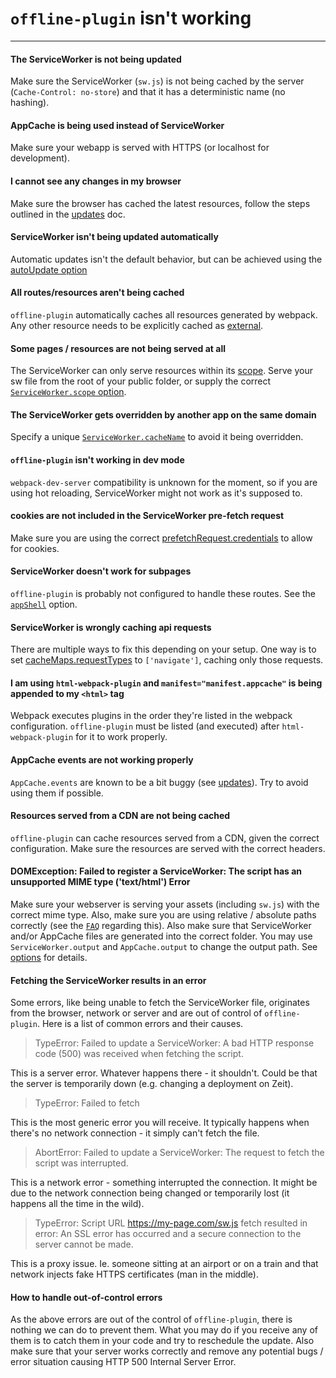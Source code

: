 # `offline-plugin` isn't working

___________________________________

#### The ServiceWorker is not being updated

Make sure the ServiceWorker (`sw.js`) is not being cached by the server (`Cache-Control: no-store`) and that it has a deterministic name (no hashing).
  
#### AppCache is being used instead of ServiceWorker

Make sure your webapp is served with HTTPS (or localhost for development).

#### I cannot see any changes in my browser

Make sure the browser has cached the latest resources, follow the steps outlined in the [updates](updates.md) doc.

#### ServiceWorker isn't being updated automatically

Automatic updates isn't the default behavior, but can be achieved using the [autoUpdate option](options.md#autoupdate-true--number)

#### All routes/resources aren't being cached

`offline-plugin` automatically caches all resources generated by webpack. Any other resource needs to be explicitly cached as [external](options.md#externals-arraystring).

#### Some pages / resources are not being served at all

The ServiceWorker can only serve resources within its [scope](https://developer.mozilla.org/en-US/docs/Web/API/ServiceWorkerContainer/register). Serve your sw file from the root of your public folder, or supply the correct [`ServiceWorker.scope` option](options.md#serviceworker-object--null--false).

#### The ServiceWorker gets overridden by another app on the same domain

Specify a unique [`ServiceWorker.cacheName`](options.md#serviceworker-object--null--false) to avoid it being overridden.

#### `offline-plugin` isn't working in dev mode

`webpack-dev-server` compatibility is unknown for the moment, so if you are using hot reloading, ServiceWorker might not work as it's supposed to.

#### cookies are not included in the ServiceWorker pre-fetch request

Make sure you are using the correct [prefetchRequest.credentials](options.md#serviceworker-object--null--false) to allow for cookies.

#### ServiceWorker doesn't work for subpages

`offline-plugin` is probably not configured to handle these routes. See the [`appShell`](app-shell.md) option.

#### ServiceWorker is wrongly caching api requests

There are multiple ways to fix this depending on your setup. One way is to set [cacheMaps.requestTypes](cache-maps.md) to `['navigate']`, caching only those requests.

#### I am using `html-webpack-plugin` and `manifest="manifest.appcache"` is being appended to my `<html>` tag

Webpack executes plugins in the order they're listed in the webpack configuration. `offline-plugin` must be listed (and executed) after `html-webpack-plugin` for it to work properly.

#### AppCache events are not working properly

`AppCache.events` are known to be a bit buggy (see [updates](updates.md)). Try to avoid using them if possible.

#### Resources served from a CDN are not being cached

`offline-plugin` can cache resources served from a CDN, given the correct configuration. Make sure the resources are served with the correct headers.

#### DOMException: Failed to register a ServiceWorker: The script has an unsupported MIME type ('text/html') Error

Make sure your webserver is serving your assets (including `sw.js`) with the correct mime type. Also, make sure you are using relative / absolute paths correctly (see the [`FAQ`](FAQ.md) regarding this). Also make sure that ServiceWorker and/or AppCache files are generated into the correct folder. You may use `ServiceWorker.output` and `AppCache.output` to change the output path. See [options](options.md) for details.

#### Fetching the ServiceWorker results in an error

Some errors, like being unable to fetch the ServiceWorker file, originates from the browser, network or server and are out of control of `offline-plugin`. Here is a list of common errors and their causes.

> TypeError: Failed to update a ServiceWorker: A bad HTTP response code (500) was received when fetching the script.

This is a server error. Whatever happens there - it shouldn't. Could be that the server is temporarily down (e.g. changing a deployment on Zeit).

> TypeError: Failed to fetch

This is the most generic error you will receive. It typically happens when there's no network connection - it simply can't fetch the file.

> AbortError: Failed to update a ServiceWorker: The request to fetch the script was interrupted.

This is a network error - something interrupted the connection. It might be due to the network connection being changed or temporarily lost (it happens all the time in the wild).

> TypeError: Script URL https://my-page.com/sw.js fetch resulted in error: An SSL error has occurred and a secure connection to the server cannot be made.

This is a proxy issue. Ie. someone sitting at an airport or on a train and that network injects fake HTTPS certificates (man in the middle).

#### How to handle out-of-control errors

As the above errors are out of the control of `offline-plugin`, there is nothing we can do to prevent them. What you may do if you receive any of them is to catch them in your code and try to reschedule the update. Also make sure that your server works correctly and remove any potential bugs / error situation causing HTTP 500 Internal Server Error.
